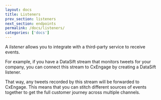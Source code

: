 ```yaml
---
layout: docs
title: Listeners
prev_section: listeners
next_section: endpoints
permalink: /docs/listeners/
categories: ['docs']
---
```


A *listener* allows you to integrate with a third-party service to
receive events.

For example, if you have a DataSift stream that monitors tweets for your
company, you can connect this stream to CxEngage by creating a DataSift listener.

That way, any tweets recorded by this stream will be forwarded to CxEngage.
This means that you can stitch different sources of events together to get the
full customer journey across multiple channels.
